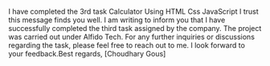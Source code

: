  I have completed the 3rd task Calculator Using HTML Css JavaScript
I trust this message finds you well. I am writing to inform you that I have successfully completed the third task assigned by the company. The project was carried out under Alfido Tech.
For any further inquiries or discussions regarding the task, please feel free to reach out to me. I look forward to your feedback.Best regards, [Choudhary Gous]
